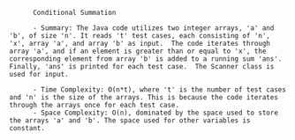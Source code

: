 
          Conditional Summation

          - Summary: The Java code utilizes two integer arrays, 'a' and 'b', of size 'n'. It reads 't' test cases, each consisting of 'n', 'x', array 'a', and array 'b' as input.  The code iterates through array 'a', and if an element is greater than or equal to 'x', the corresponding element from array 'b' is added to a running sum 'ans'. Finally, 'ans' is printed for each test case.  The Scanner class is used for input.

          - Time Complexity: O(n*t), where 't' is the number of test cases and 'n' is the size of the arrays. This is because the code iterates through the arrays once for each test case.
          - Space Complexity: O(n), dominated by the space used to store the arrays 'a' and 'b'. The space used for other variables is constant.
          
